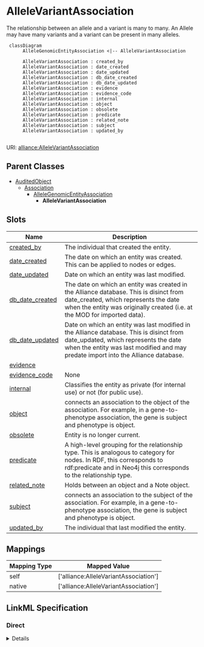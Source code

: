 # AlleleVariantAssociation

The relationship between an allele and a variant is many to many. An Allele may have many variants and a variant can be present in many alleles.


```mermaid
 classDiagram
      AlleleGenomicEntityAssociation <|-- AlleleVariantAssociation
      
      AlleleVariantAssociation : created_by
      AlleleVariantAssociation : date_created
      AlleleVariantAssociation : date_updated
      AlleleVariantAssociation : db_date_created
      AlleleVariantAssociation : db_date_updated
      AlleleVariantAssociation : evidence
      AlleleVariantAssociation : evidence_code
      AlleleVariantAssociation : internal
      AlleleVariantAssociation : object
      AlleleVariantAssociation : obsolete
      AlleleVariantAssociation : predicate
      AlleleVariantAssociation : related_note
      AlleleVariantAssociation : subject
      AlleleVariantAssociation : updated_by
      

```



URI: [alliance:AlleleVariantAssociation](http://alliancegenome.org/AlleleVariantAssociation)


## Parent Classes

* [AuditedObject](AuditedObject.md)
    * [Association](Association.md)
        * [AlleleGenomicEntityAssociation](AlleleGenomicEntityAssociation.md)
            * **AlleleVariantAssociation**




<!-- no inheritance hierarchy -->


## Slots

| Name | Description  |
| ---  | ---  |
| [created_by](created_by.md) | The individual that created the entity. |
| [date_created](date_created.md) | The date on which an entity was created. This can be applied to nodes or edges. |
| [date_updated](date_updated.md) | Date on which an entity was last modified. |
| [db_date_created](db_date_created.md) | The date on which an entity was created in the Alliance database.  This is disinct from date_created, which represents the date when the entity was originally created (i.e. at the MOD for imported data). |
| [db_date_updated](db_date_updated.md) | Date on which an entity was last modified in the Alliance database.  This is disinct from date_updated, which represents the date when the entity was last modified and may predate import into the Alliance database. |
| [evidence](evidence.md) |  |
| [evidence_code](evidence_code.md) | None |
| [internal](internal.md) | Classifies the entity as private (for internal use) or not (for public use). |
| [object](object.md) | connects an association to the object of the association. For example, in a gene-to-phenotype association, the gene is subject and phenotype is object. |
| [obsolete](obsolete.md) | Entity is no longer current. |
| [predicate](predicate.md) | A high-level grouping for the relationship type. This is analogous to category for nodes. In RDF, this corresponds to rdf:predicate and in Neo4j this corresponds to the relationship type. |
| [related_note](related_note.md) | Holds between an object and a Note object. |
| [subject](subject.md) | connects an association to the subject of the association. For example, in a gene-to-phenotype association, the gene is subject and phenotype is object. |
| [updated_by](updated_by.md) | The individual that last modified the entity. |


## Mappings

| Mapping Type | Mapped Value |
| ---  | ---  |
| self | ['alliance:AlleleVariantAssociation'] |
| native | ['alliance:AlleleVariantAssociation'] |




## LinkML Specification

<!-- TODO: investigate https://stackoverflow.com/questions/37606292/how-to-create-tabbed-code-blocks-in-mkdocs-or-sphinx -->

### Direct

<details>
```yaml
name: AlleleVariantAssociation
description: The relationship between an allele and a variant is many to many. An
  Allele may have many variants and a variant can be present in many alleles.
from_schema: https://github.com/alliance-genome/agr_curation_schema/src/schema/allele
is_a: AlleleGenomicEntityAssociation
slot_usage:
  subject:
    name: subject
    domain_of:
    - Association
    - VariantConsequence
    range: Allele
  object:
    name: object
    domain_of:
    - Association
    - VariantConsequence
    range: Variant

```
</details>

### Induced

<details>
```yaml
name: AlleleVariantAssociation
description: The relationship between an allele and a variant is many to many. An
  Allele may have many variants and a variant can be present in many alleles.
from_schema: https://github.com/alliance-genome/agr_curation_schema/src/schema/allele
is_a: AlleleGenomicEntityAssociation
slot_usage:
  subject:
    name: subject
    domain_of:
    - Association
    - VariantConsequence
    range: Allele
  object:
    name: object
    domain_of:
    - Association
    - VariantConsequence
    range: Variant
attributes:
  evidence_code:
    name: evidence_code
    from_schema: https://github.com/alliance-genome/agr_curation_schema/core.yaml
    multivalued: false
    alias: evidence_code
    owner: AlleleVariantAssociation
    domain_of:
    - VariantLocation
    - AlleleGenomicEntityAssociation
    - GeneToGeneOrthologyCurated
    range: ECOTerm
  related_note:
    name: related_note
    description: Holds between an object and a Note object.
    notes:
    - Singular version of related_notes
    from_schema: https://github.com/alliance-genome/agr_curation_schema/core.yaml
    multivalued: false
    alias: related_note
    owner: AlleleVariantAssociation
    domain_of:
    - AlleleNoteSlotAnnotation
    - AlleleGenomicEntityAssociation
    - GeneCluster
    - GeneCollection
    - GeneNomenclatureSet
    - Operon
    range: Note
  subject:
    name: subject
    description: connects an association to the subject of the association. For example,
      in a gene-to-phenotype association, the gene is subject and phenotype is object.
    from_schema: https://github.com/alliance-genome/agr_curation_schema/core.yaml
    is_a: association_slot
    alias: subject
    owner: AlleleVariantAssociation
    domain_of:
    - Association
    - VariantConsequence
    range: Allele
    required: true
  predicate:
    name: predicate
    description: A high-level grouping for the relationship type. This is analogous
      to category for nodes. In RDF, this corresponds to rdf:predicate and in Neo4j
      this corresponds to the relationship type.
    from_schema: https://github.com/alliance-genome/agr_curation_schema/core.yaml
    exact_mappings:
    - biolink:predicate
    is_a: association_slot
    alias: predicate
    owner: AlleleVariantAssociation
    domain_of:
    - Association
    - GeneToGeneOrthology
    range: VocabularyTerm
    required: true
  object:
    name: object
    description: connects an association to the object of the association. For example,
      in a gene-to-phenotype association, the gene is subject and phenotype is object.
    from_schema: https://github.com/alliance-genome/agr_curation_schema/core.yaml
    is_a: association_slot
    alias: object
    owner: AlleleVariantAssociation
    domain_of:
    - Association
    - VariantConsequence
    range: Variant
    required: true
  evidence:
    name: evidence
    description: ''
    from_schema: https://github.com/alliance-genome/agr_curation_schema/src/schema/reference
    multivalued: true
    alias: evidence
    owner: AlleleVariantAssociation
    domain_of:
    - AlleleGenerationMethodAssociation
    - Note
    - SlotAnnotation
    - Association
    range: InformationContentEntity
    required: false
  created_by:
    name: created_by
    description: The individual that created the entity.
    from_schema: https://github.com/alliance-genome/agr_curation_schema/core.yaml
    domain: AuditedObject
    multivalued: false
    alias: created_by
    owner: AlleleVariantAssociation
    domain_of:
    - AuditedObject
    range: Person
  date_created:
    name: date_created
    description: The date on which an entity was created. This can be applied to nodes
      or edges.
    from_schema: https://github.com/alliance-genome/agr_curation_schema/core.yaml
    aliases:
    - creation_date
    exact_mappings:
    - dct:createdOn
    - WIKIDATA_PROPERTY:P577
    alias: date_created
    owner: AlleleVariantAssociation
    domain_of:
    - AuditedObject
    - AuditedObjectDTO
    range: datetime
  updated_by:
    name: updated_by
    description: The individual that last modified the entity.
    from_schema: https://github.com/alliance-genome/agr_curation_schema/core.yaml
    domain: AuditedObject
    multivalued: false
    alias: updated_by
    owner: AlleleVariantAssociation
    domain_of:
    - AuditedObject
    range: Person
  date_updated:
    name: date_updated
    description: Date on which an entity was last modified.
    from_schema: https://github.com/alliance-genome/agr_curation_schema/core.yaml
    aliases:
    - date_last_modified
    alias: date_updated
    owner: AlleleVariantAssociation
    domain_of:
    - AuditedObject
    - AuditedObjectDTO
    range: datetime
  db_date_created:
    name: db_date_created
    description: The date on which an entity was created in the Alliance database.  This
      is disinct from date_created, which represents the date when the entity was
      originally created (i.e. at the MOD for imported data).
    from_schema: https://github.com/alliance-genome/agr_curation_schema/core.yaml
    alias: db_date_created
    owner: AlleleVariantAssociation
    domain_of:
    - AuditedObject
    - AuditedObjectDTO
    range: datetime
  db_date_updated:
    name: db_date_updated
    description: Date on which an entity was last modified in the Alliance database.  This
      is disinct from date_updated, which represents the date when the entity was
      last modified and may predate import into the Alliance database.
    from_schema: https://github.com/alliance-genome/agr_curation_schema/core.yaml
    alias: db_date_updated
    owner: AlleleVariantAssociation
    domain_of:
    - AuditedObject
    - AuditedObjectDTO
    range: datetime
  internal:
    name: internal
    description: Classifies the entity as private (for internal use) or not (for public
      use).
    notes:
    - Default value is true.
    from_schema: https://github.com/alliance-genome/agr_curation_schema/core.yaml
    alias: internal
    owner: AlleleVariantAssociation
    domain_of:
    - AuditedObject
    - AuditedObjectDTO
    range: boolean
    required: true
  obsolete:
    name: obsolete
    description: Entity is no longer current.
    notes:
    - Obsolete entities are preserved in the database for posterity but should not
      be publicly displayed.
    from_schema: https://github.com/alliance-genome/agr_curation_schema/core.yaml
    alias: obsolete
    owner: AlleleVariantAssociation
    domain_of:
    - AuditedObject
    - AuditedObjectDTO
    range: boolean

```
</details>